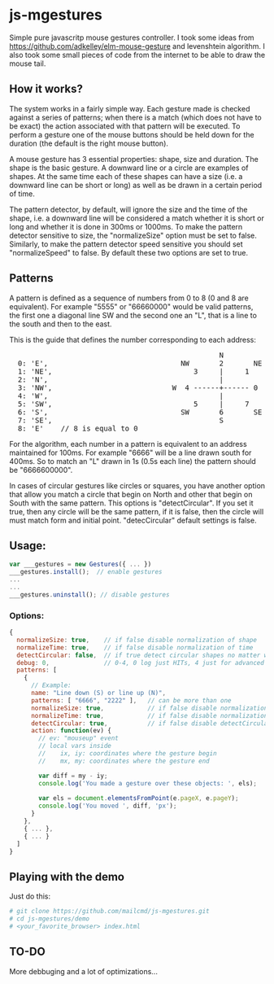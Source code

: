 # js-mgestures
Simple pure javascritp mouse gestures controller. I took some ideas from https://github.com/adkelley/elm-mouse-gesture and levenshtein algorithm. I also took some small pieces of code from the internet to be able to draw the mouse tail. 

## How it works?

The system works in a fairly simple way. Each gesture made is checked against a series of patterns; when there is a match (which does not have to be exact) the action associated with that pattern will be executed. To perform a gesture one of the mouse buttons should be held down for the duration (the default is the right mouse button). 

A mouse gesture has 3 essential properties: shape, size and duration. The shape is the basic gesture. A downward line or a circle are examples of shapes. At the same time each of these shapes can have a size (i.e. a downward line can be short or long) as well as be drawn in a certain period of time. 

The pattern detector, by default, will ignore the size and the time of the shape, i.e. a downward line will be considered a match whether it is short or long and whether it is done in 300ms or 1000ms. To make the pattern detector sensitive to size, the "normalizeSize" option must be set to false. Similarly, to make the pattern detector speed sensitive you should set "normalizeSpeed" to false. By default these two options are set to true. 

## Patterns

A pattern is defined as a sequence of numbers from 0 to 8 (0 and 8 are equivalent). For example "5555" or "66660000" would be valid patterns, the first one a diagonal line SW and the second one an "L", that is a line to the south and then to the east. 

This is the guide that defines the number corresponding to each address:

<pre>
                                                 N
  0: 'E',                               NW       2       NE                   
  1: 'NE',                                 3     |     1                       
  2: 'N',                                        |                         
  3: 'NW',                            W  4 ------+------ 0  E                    
  4: 'W',                                        |                         
  5: 'SW',                                 5     |     7                    
  6: 'S',                               SW       6       SE                  
  7: 'SE',                                       S                           
  8: 'E'    // 8 is equal to 0                                                              
</pre>

For the algorithm, each number in a pattern is equivalent to an address maintained for 100ms. For example "6666" will be a line drawn south for 400ms. So to match an "L" drawn in 1s (0.5s each line) the pattern should be "6666600000".  

In cases of circular gestures like circles or squares, you have another option that allow you match a circle that begin on North and other that begin on South with the same pattern. This options is "detectCircular". If you set it true, then any circle will be the same pattern, if it is false, then the circle will must match form and initial point. "detecCircular" default settings is false. 

## Usage:

```javascript
var ___gestures = new Gestures({ ... })
___gestures.install();  // enable gestures
...
...
___gestures.uninstall(); // disable gestures
```
### Options:

```javascript 
{
  normalizeSize: true,    // if false disable normalization of shape
  normalizeTime: true,    // if false disable normalization of time
  detectCircular: false,  // if true detect circular shapes no matter where the gesture begins
  debug: 0,               // 0-4, 0 log just HITs, 4 just for advanced developers and masochists
  patterns: [ 
    { 
      // Example:
      name: "Line down (S) or line up (N)", 
      patterns: [ "6666", "2222" ],   // can be more than one
      normalizeSize: true,            // if false disable normalization of shape just for this pattern 
      normalizeTime: true,            // if false disable normalization of time just for this pattern
      detectCircular: true,           // if false disable detectCircular just for this pattern
      action: function(ev) {
        // ev: "mouseup" event        
        // local vars inside 
        //    ix, iy: coordinates where the gesture begin
        //    mx, my: coordinates where the gesture end

        var diff = my - iy;
        console.log('You made a gesture over these objects: ', els);
        
        var els = document.elementsFromPoint(e.pageX, e.pageY);
        console.log('You moved ', diff, 'px');      
      }
    },
    { ... },
    { ... }
  ]
}
```
## Playing with the demo

Just do this:

```bash
# git clone https://github.com/mailcmd/js-mgestures.git
# cd js-mgestures/demo
# <your_favorite_browser> index.html
```

## TO-DO

More debbuging and a lot of optimizations... 
